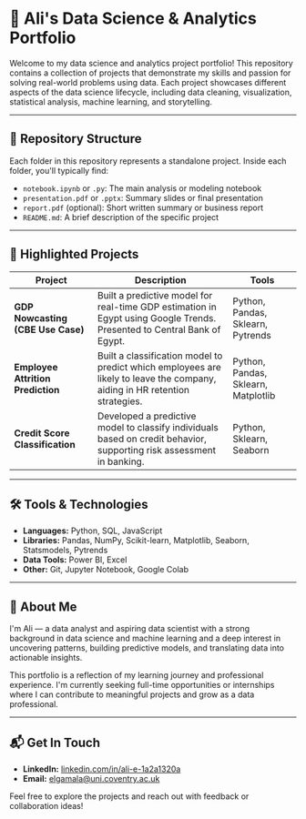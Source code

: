 # 🧠 Ali's Data Science & Analytics Portfolio

Welcome to my data science and analytics project portfolio! This repository contains a collection of projects that demonstrate my skills and passion for solving real-world problems using data. Each project showcases different aspects of the data science lifecycle, including data cleaning, visualization, statistical analysis, machine learning, and storytelling.

---

## 📁 Repository Structure

Each folder in this repository represents a standalone project. Inside each folder, you'll typically find:

- `notebook.ipynb` or `.py`: The main analysis or modeling notebook
- `presentation.pdf` or `.pptx`: Summary slides or final presentation
- `report.pdf` (optional): Short written summary or business report
- `README.md`: A brief description of the specific project

---

## 🚀 Highlighted Projects

| Project | Description | Tools |
|--------|-------------|-------|
| **GDP Nowcasting (CBE Use Case)** | Built a predictive model for real-time GDP estimation in Egypt using Google Trends. Presented to Central Bank of Egypt. | Python, Pandas, Sklearn, Pytrends |
| **Employee Attrition Prediction** | Built a classification model to predict which employees are likely to leave the company, aiding in HR retention strategies. | Python, Pandas, Sklearn, Matplotlib |
| **Credit Score Classification** | Developed a predictive model to classify individuals based on credit behavior, supporting risk assessment in banking. | Python, Sklearn, Seaborn |

---

## 🛠️ Tools & Technologies

- **Languages:** Python, SQL, JavaScript
- **Libraries:** Pandas, NumPy, Scikit-learn, Matplotlib, Seaborn, Statsmodels, Pytrends
- **Data Tools:** Power BI, Excel
- **Other:** Git, Jupyter Notebook, Google Colab

---

## 📌 About Me

I'm Ali — a data analyst and aspiring data scientist with a strong background in data science and machine learning and a deep interest in uncovering patterns, building predictive models, and translating data into actionable insights.

This portfolio is a reflection of my learning journey and professional experience. I'm currently seeking full-time opportunities or internships where I can contribute to meaningful projects and grow as a data professional.

---

## 📬 Get In Touch

- **LinkedIn:** [linkedin.com/in/ali-e-1a2a1320a](https://linkedin.com/in/ali-e-1a2a1320a)
- **Email:** elgamala@uni.coventry.ac.uk

Feel free to explore the projects and reach out with feedback or collaboration ideas!
